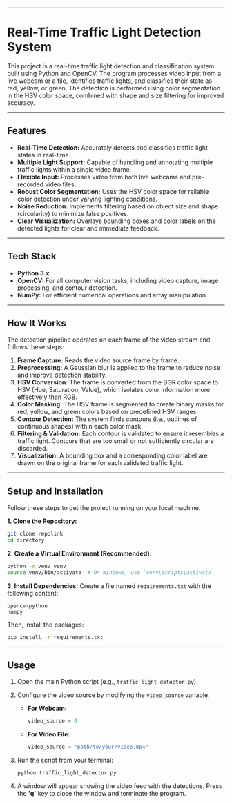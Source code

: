 -----

# Real-Time Traffic Light Detection System

This project is a real-time traffic light detection and classification system built using Python and OpenCV. The program processes video input from a live webcam or a file, identifies traffic lights, and classifies their state as red, yellow, or green. The detection is performed using color segmentation in the HSV color space, combined with shape and size filtering for improved accuracy.


-----

## Features

  - **Real-Time Detection:** Accurately detects and classifies traffic light states in real-time.
  - **Multiple Light Support:** Capable of handling and annotating multiple traffic lights within a single video frame.
  - **Flexible Input:** Processes video from both live webcams and pre-recorded video files.
  - **Robust Color Segmentation:** Uses the HSV color space for reliable color detection under varying lighting conditions.
  - **Noise Reduction:** Implements filtering based on object size and shape (circularity) to minimize false positives.
  - **Clear Visualization:** Overlays bounding boxes and color labels on the detected lights for clear and immediate feedback.

-----

## Tech Stack

  - **Python 3.x**
  - **OpenCV:** For all computer vision tasks, including video capture, image processing, and contour detection.
  - **NumPy:** For efficient numerical operations and array manipulation.

-----

## How It Works

The detection pipeline operates on each frame of the video stream and follows these steps:

1.  **Frame Capture:** Reads the video source frame by frame.
2.  **Preprocessing:** A Gaussian blur is applied to the frame to reduce noise and improve detection stability.
3.  **HSV Conversion:** The frame is converted from the BGR color space to HSV (Hue, Saturation, Value), which isolates color information more effectively than RGB.
4.  **Color Masking:** The HSV frame is segmented to create binary masks for red, yellow, and green colors based on predefined HSV ranges.
5.  **Contour Detection:** The system finds contours (i.e., outlines of continuous shapes) within each color mask.
6.  **Filtering & Validation:** Each contour is validated to ensure it resembles a traffic light. Contours that are too small or not sufficiently circular are discarded.
7.  **Visualization:** A bounding box and a corresponding color label are drawn on the original frame for each validated traffic light.

-----

## Setup and Installation

Follow these steps to get the project running on your local machine.

**1. Clone the Repository:**

```bash
git clone repolink
cd directory
```

**2. Create a Virtual Environment (Recommended):**

```bash
python -m venv venv
source venv/bin/activate  # On Windows, use `venv\Scripts\activate`
```

**3. Install Dependencies:**
Create a file named `requirements.txt` with the following content:

```
opencv-python
numpy
```

Then, install the packages:

```bash
pip install -r requirements.txt
```

-----

## Usage

1.  Open the main Python script (e.g., `traffic_light_detector.py`).

2.  Configure the video source by modifying the `video_source` variable:

      - **For Webcam:**
        ```python
        video_source = 0
        ```
      - **For Video File:**
        ```python
        video_source = "path/to/your/video.mp4"
        ```

3.  Run the script from your terminal:

    ```bash
    python traffic_light_detector.py
    ```

4.  A window will appear showing the video feed with the detections. Press the **'q'** key to close the window and terminate the program.
